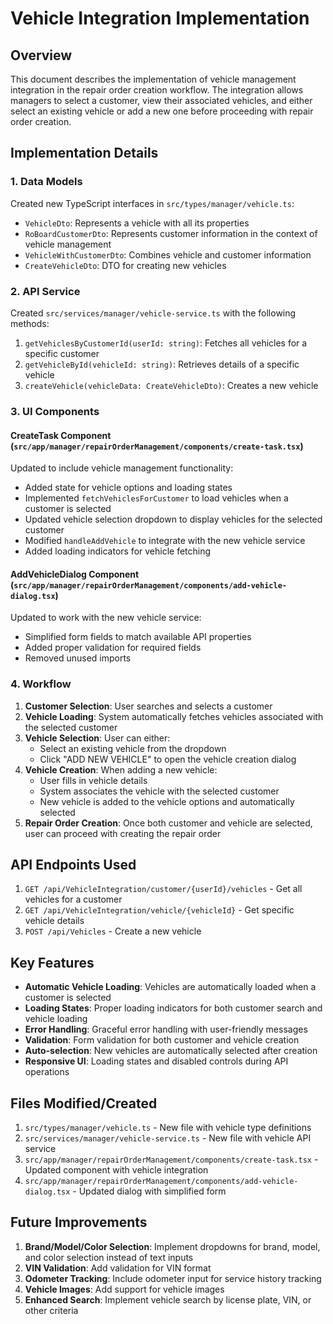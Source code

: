 # Vehicle Integration Implementation

## Overview

This document describes the implementation of vehicle management integration in the repair order creation workflow. The integration allows managers to select a customer, view their associated vehicles, and either select an existing vehicle or add a new one before proceeding with repair order creation.

## Implementation Details

### 1. Data Models

Created new TypeScript interfaces in `src/types/manager/vehicle.ts`:

- `VehicleDto`: Represents a vehicle with all its properties
- `RoBoardCustomerDto`: Represents customer information in the context of vehicle management
- `VehicleWithCustomerDto`: Combines vehicle and customer information
- `CreateVehicleDto`: DTO for creating new vehicles

### 2. API Service

Created `src/services/manager/vehicle-service.ts` with the following methods:

1. `getVehiclesByCustomerId(userId: string)`: Fetches all vehicles for a specific customer
2. `getVehicleById(vehicleId: string)`: Retrieves details of a specific vehicle
3. `createVehicle(vehicleData: CreateVehicleDto)`: Creates a new vehicle

### 3. UI Components

#### CreateTask Component (`src/app/manager/repairOrderManagement/components/create-task.tsx`)

Updated to include vehicle management functionality:

- Added state for vehicle options and loading states
- Implemented `fetchVehiclesForCustomer` to load vehicles when a customer is selected
- Updated vehicle selection dropdown to display vehicles for the selected customer
- Modified `handleAddVehicle` to integrate with the new vehicle service
- Added loading indicators for vehicle fetching

#### AddVehicleDialog Component (`src/app/manager/repairOrderManagement/components/add-vehicle-dialog.tsx`)

Updated to work with the new vehicle service:

- Simplified form fields to match available API properties
- Added proper validation for required fields
- Removed unused imports

### 4. Workflow

1. **Customer Selection**: User searches and selects a customer
2. **Vehicle Loading**: System automatically fetches vehicles associated with the selected customer
3. **Vehicle Selection**: User can either:
   - Select an existing vehicle from the dropdown
   - Click "ADD NEW VEHICLE" to open the vehicle creation dialog
4. **Vehicle Creation**: When adding a new vehicle:
   - User fills in vehicle details
   - System associates the vehicle with the selected customer
   - New vehicle is added to the vehicle options and automatically selected
5. **Repair Order Creation**: Once both customer and vehicle are selected, user can proceed with creating the repair order

## API Endpoints Used

1. `GET /api/VehicleIntegration/customer/{userId}/vehicles` - Get all vehicles for a customer
2. `GET /api/VehicleIntegration/vehicle/{vehicleId}` - Get specific vehicle details
3. `POST /api/Vehicles` - Create a new vehicle

## Key Features

- **Automatic Vehicle Loading**: Vehicles are automatically loaded when a customer is selected
- **Loading States**: Proper loading indicators for both customer search and vehicle loading
- **Error Handling**: Graceful error handling with user-friendly messages
- **Validation**: Form validation for both customer and vehicle creation
- **Auto-selection**: New vehicles are automatically selected after creation
- **Responsive UI**: Loading states and disabled controls during API operations

## Files Modified/Created

1. `src/types/manager/vehicle.ts` - New file with vehicle type definitions
2. `src/services/manager/vehicle-service.ts` - New file with vehicle API service
3. `src/app/manager/repairOrderManagement/components/create-task.tsx` - Updated component with vehicle integration
4. `src/app/manager/repairOrderManagement/components/add-vehicle-dialog.tsx` - Updated dialog with simplified form

## Future Improvements

1. **Brand/Model/Color Selection**: Implement dropdowns for brand, model, and color selection instead of text inputs
2. **VIN Validation**: Add validation for VIN format
3. **Odometer Tracking**: Include odometer input for service history tracking
4. **Vehicle Images**: Add support for vehicle images
5. **Enhanced Search**: Implement vehicle search by license plate, VIN, or other criteria
